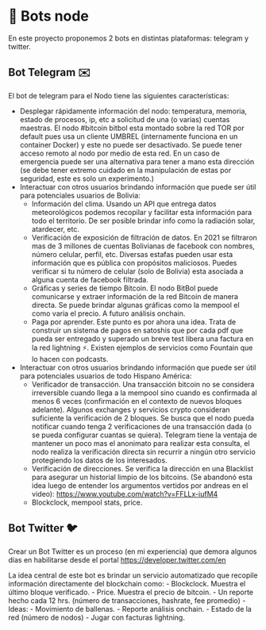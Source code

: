 # 🤖 Bots node
En este proyecto proponemos 2 bots en distintas plataformas: telegram y twitter.

## Bot Telegram ✉️ 

El bot de telegram para el Nodo tiene las siguientes características:
- Desplegar rápidamente información del nodo: temperatura, memoria, estado de procesos, ip, etc a solicitud de una (o varias) cuentas maestras. El nodo #bitcoin bitbol esta montado sobre la red TOR por default pues usa un cliente UMBREL (internamente funciona en un container Docker) y este no puede ser desactivado. Se puede tener acceso remoto al nodo por medio de esta red. En un caso de emergencia puede ser una alternativa para tener a mano esta dirección (se debe tener extremo cuidado en la manipulación de estas por seguridad, este es solo un experimento.)
- Interactuar con otros usuarios brindando información que puede ser útil para potenciales usuarios de Bolivia:
	- Información del clima. 
	  Usando un API que entrega datos meteorológicos podemos recopilar y facilitar esta información para todo el territorio. De ser posible brindar info como la radiación solar, atardecer, etc.
	- Verificación de exposición de filtración de datos.
	  En 2021 se filtraron mas de 3 millones de cuentas Bolivianas de facebook con nombres, número celular, perfil, etc. Diversas estafas pueden usar esta información que es pública con propósitos maliciosos. Puedes verificar si tu número de celular (solo de Bolivia) esta asociada a alguna cuenta de facebook filtrada.
	- Gráficas y series de tiempo Bitcoin.
	  El nodo BitBol puede comunicarse y extraer información de la red Bitcoin de manera directa. Se puede brindar algunas gráficas como la mempool el como varia el precio. A futuro análisis onchain.
	- Paga por aprender.
	  Este punto es por ahora una idea. Trata de construir un sistema de pagos en satoshis que por cada pdf que pueda ser entregado y superado un breve test libera una factura en la red lightning ⚡. Existen ejemplos de servicios como Fountain que lo hacen con podcasts. 
- Interactuar con otros usuarios brindando información que puede ser útil para potenciales usuarios de todo Hispano América:
	- Verificador de transacción. 
	  Una transacción bitcoin no se considera irreversible cuando llega a la mempool sino cuando es confirmada al menos 6 veces (confirmación en el contexto de nuevos bloques adelante). Algunos exchanges y servicios crypto consideran suficiente la verificación de 2 bloques. Se busca que el nodo pueda notificar cuando tenga 2 verificaciones de una transacción dada (o se pueda configurar cuantas se quiera). Telegram tiene la ventaja de mantener un poco mas el anonimato para realizar esta consulta, el nodo realiza la verificación directa sin recurrir a ningún otro servicio protegiendo los datos de los interesados. 
	- Verificación de direcciones.
	  Se verifica la dirección en una Blacklist para asegurar un historial limpio de los bitcoins.
	  (Se abandonó esta idea luego de entender los argumentos vertidos por andreas en el video):
	  https://www.youtube.com/watch?v=FFLLx-iufM4
	- Blockclock, mempool stats, price.

## Bot Twitter 🐦

Crear un Bot Twitter es un proceso (en mi experiencia) que demora algunos días en habilitarse desde el portal https://developer.twitter.com/en

La idea central de este bot es brindar un servicio automatizado que recopile información directamente del blockchain como:
	- Blockclock. 
	  Muestra el último bloque verificado. 
	- Price.
	  Muestra el precio de bitcoin.
	- Un reporte hecho cada 12 hrs. (número de transacciones, hashrate, fee promedio) 
	- Ideas:
		- Movimiento de ballenas.
		- Reporte análisis onchain.
		- Estado de la red (número de nodos)
		- Jugar con facturas lightning.

